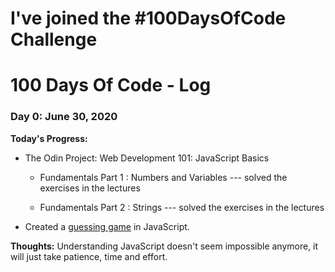 # I've joined the #100DaysOfCode Challenge

# 100 Days Of Code - Log

### Day 0: June 30, 2020

**Today's Progress:**

- The Odin Project: Web Development 101: JavaScript Basics
    - Fundamentals Part 1 : Numbers and Variables --- solved the exercises in the lectures

    - Fundamentals Part 2 : Strings --- solved the exercises in the lectures

- Created a [guessing game](https://codepen.io/ciprianboziean/pen/yLePVLa) in JavaScript.

**Thoughts:** Understanding JavaScript doesn't seem impossible anymore, it will just take patience, time and effort.